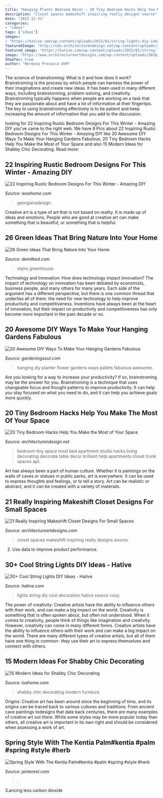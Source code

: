 ```yaml
---
title: "Hanging Plants Bedroom Decor ~ 20 Tiny Bedroom Hacks Help You Make The Most Of Your Space"
description: "Closet spaces makeshift inspiring really designs source"
date: "2022-12-31"
categories:
- "ideas"
tags: ["ideas"]
images:
- "https://hative.com/wp-content/uploads/2015/01/string-lights-diy-ideas/27-string-lights-diy-ideas.jpg"
featuredImage: "http://cdn.architecturendesign.net/wp-content/uploads/2014/09/brilliant-ideas-for-tiny-bedroom-3.jpg"
featured_image: "https://hative.com/wp-content/uploads/2015/01/string-lights-diy-ideas/27-string-lights-diy-ideas.jpg"
image: "https://www.architectureartdesigns.com/wp-content/uploads/2016/05/9-35-630x840.jpg"
ShowToc: true
author: "Hermina Prosacco DVM"
---
```



The science of brainstroming: What is it and how does it work?
Brainstroming is the process by which people can harness the power of their imaginations and create new ideas. It has been used in many different ways, including brainstorming, problem-solving, and creativity. Brainstroming typically happens when people are working on a task that they are passionate about and have a lot of information at their fingertips. The key to using brainstroming effectively is to be patient and keep increasing the amount of information that you add to the discussion.

	

		
looking for 22 Inspiring Rustic Bedroom Designs For This Winter - Amazing DIY you've came to the right web. We have 8 Pics about 22 Inspiring Rustic Bedroom Designs For This Winter - Amazing DIY like 20 Awesome DIY Ways To Make Your Hanging Gardens Fabulous, 20 Tiny Bedroom Hacks Help You Make the Most of Your Space and also 15 Modern Ideas for Shabby Chic Decorating. Read more:
		
    
## 22 Inspiring Rustic Bedroom Designs For This Winter - Amazing DIY

<img loading=lazy src="https://www.woohome.com/wp-content/uploads/2014/11/Rustic-Bedroom-Decorating-Ideas-11.jpg" onerror="this.onerror=null;this.src='https://tse3.mm.bing.net/th?id=OIP.J7-pNZp-qkUtLlIKw_gHaAHaLH&amp;pid=15.1';" alt="22 Inspiring Rustic Bedroom Designs For This Winter - Amazing DIY">

_Source: woohome.com_

>georgianadesign. 

	

Creative art is a type of art that is not based on reality. It is made up of ideas and emotions. People who are good at creative art can make something that is beautiful, or something that is helpful.

    
## 26 Green Ideas That Bring Nature Into Your Home

<img loading=lazy src="https://www.demilked.com/magazine/wp-content/uploads/2015/01/plants-green-interior-design-ideas-18.jpg" onerror="this.onerror=null;this.src='https://tse1.mm.bing.net/th?id=OIP.sWEE79_TVkKq8w2T32C8QQHaJ4&amp;pid=15.1';" alt="26 Green Ideas That Bring Nature Into Your Home">

_Source: demilked.com_

>stairs greenhouse. 

	

Technology and Innovation: How does technology impact innovation?
The impact of technology on innovation has been debated by economists, business people, and many others for many years. Each side of the argument has a different perspective, but there is one common thread that underlies all of them: the need for new technology to help improve productivity and competitiveness. Inventions have always been at the heart of innovation, but their impact on productivity and competitiveness has only become more important in the past decade or so.

    
## 20 Awesome DIY Ways To Make Your Hanging Gardens Fabulous

<img loading=lazy src="http://gardeningsoul.com/wp-content/uploads/2017/11/9-31.jpg" onerror="this.onerror=null;this.src='https://tse1.mm.bing.net/th?id=OIP.vS1USSWe7Tzct_m_kVfWFQHaLG&amp;pid=15.1';" alt="20 Awesome DIY Ways To Make Your Hanging Gardens Fabulous">

_Source: gardeningsoul.com_

>hanging diy planter flower gardens ways pallets fabulous awesome. 

	

Are you looking for a way to increase your productivity? If so, brainstroming may be the answer for you. Brainstroming is a technique that uses changeable focus and thought patterns to improve productivity. It can help you stay focused on what you need to do, and it can help you achieve goals more quickly.

    
## 20 Tiny Bedroom Hacks Help You Make The Most Of Your Space

<img loading=lazy src="http://cdn.architecturendesign.net/wp-content/uploads/2014/09/brilliant-ideas-for-tiny-bedroom-3.jpg" onerror="this.onerror=null;this.src='https://tse4.mm.bing.net/th?id=OIP.NwGbqJJzj9FTGxzvawxOUgHaKu&amp;pid=15.1';" alt="20 Tiny Bedroom Hacks Help You Make the Most of Your Space">

_Source: architecturendesign.net_

>bedroom tiny space most bed apartment studio hacks living decorating decorate table decor brilliant help apartments closet trunk spaces apt. 

	

Art has always been a part of human culture. Whether it is paintings on the walls of caves or statues in public parks, art is everywhere. It can be used to express thoughts and feelings, or to tell a story. Art can be realistic or abstract, and it can be created with a variety of materials.

    
## 21 Really Inspiring Makeshift Closet Designs For Small Spaces

<img loading=lazy src="https://www.architectureartdesigns.com/wp-content/uploads/2016/05/9-35-630x840.jpg" onerror="this.onerror=null;this.src='https://tse4.mm.bing.net/th?id=OIP.4EQ4NDEWoFAwwfOCERcOcAHaJ4&amp;pid=15.1';" alt="21 Really Inspiring Makeshift Closet Designs For Small Spaces">

_Source: architectureartdesigns.com_

>closet spaces makeshift inspiring really designs source. 

	

2. Use data to improve product performance.

    
## 30+ Cool String Lights DIY Ideas - Hative

<img loading=lazy src="https://hative.com/wp-content/uploads/2015/01/string-lights-diy-ideas/27-string-lights-diy-ideas.jpg" onerror="this.onerror=null;this.src='https://tse1.mm.bing.net/th?id=OIP.oaoiOre59uFKUhHaYEqeIgHaJ5&amp;pid=15.1';" alt="30+ Cool String Lights DIY Ideas - Hative">

_Source: hative.com_

>lights string diy cool decoration hative source cozy. 

	

The power of creativity: Creative artists have the ability to influence others with their work, and can make a big impact on the world.
Creativity is something that is often spoken about, but often not understood. When it comes to creativity, people think of things like imagination and creativity. However, creativity can come in many different forms. Creative artists have the ability to influence others with their work and can make a big impact on the world. There are many different types of creative artists, but all of them have one thing in common- they use their art to express themselves and connect with others.

    
## 15 Modern Ideas For Shabby Chic Decorating

<img loading=lazy src="https://www.lushome.com/wp-content/uploads/2015/01/shabby-chic-decorating-ideas-8.jpg" onerror="this.onerror=null;this.src='https://tse1.mm.bing.net/th?id=OIP.fdHpH_uEP8IGWXmJ3LRXHwAAAA&amp;pid=15.1';" alt="15 Modern Ideas for Shabby Chic Decorating">

_Source: lushome.com_

>shabby chic decorating modern furniture. 

	

Origins:
Creative art has been around since the beginning of time, and its origins can be traced back to various cultures and traditions. From ancient cave paintings todesigns that date back centuries, there are many examples of creative art out there. While some styles may be more popular today than others, all creative art is important in its own right and should be considered when assessing a work of art.

    
## Spring Style With The Kentia Palm#kentia #palm #spring #style #herb

<img loading=lazy src="https://i.pinimg.com/736x/60/32/d5/6032d53e152e7e7769b1703f2a8b4a04.jpg" onerror="this.onerror=null;this.src='https://tse2.mm.bing.net/th?id=OIP.7d7aVklEYRa47h2JJ6iVSwHaNK&amp;pid=15.1';" alt="Spring Style With The Kentia Palm#kentia #palm #spring #style #herb">

_Source: pinterest.com_

>. 

	

3.ancing less carbon dioxide 

